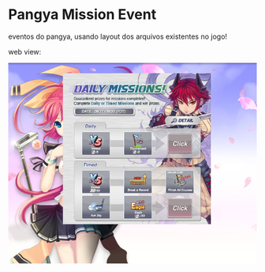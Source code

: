 # Pangya Mission Event
 eventos do pangya, usando layout dos arquivos existentes no jogo!
 
 web view:
 
 ![pangya_001](https://github.com/luismk/Pangya-Web-Event/blob/main/MissionEvent/WebView.png)
 